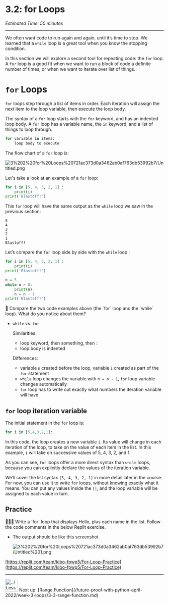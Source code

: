 # 3.2: for Loops

*Estimated Time: 50 minutes*

---

We often want code to run again and again, until it’s time to stop. We learned that a `while` loop is a great tool when you know the stopping condition.

In this section we will explore a second tool for repeating code: the `for` loop. A `for` loop is a good fit when we want to run a block of code a definite number of times, or when we want to iterate over list of things.

# `for` Loops

`for` loops step through a list of items in order. Each iteration will assign the next item to the loop variable, then execute the loop body.

The syntax of a `for` loop starts with the `for` keyword, and has an indented loop body. A `for` loop has a variable name, the `in` keyword, and a list of things to loop through.

```python
for variable in items:
	loop body to execute
```

The flow chart of a `for` loop is:

![3%202%20for%20Loops%20721ac373d0a3462ab0af763db53992b7/Untitled.png](/future-proof-with-python-april-2022/lesson-0-learning-with-kibo/0-1-lesson-topics-and-navigation/untitled.png)

Let's take a look at an example of a  `for` loop:

```python
for i in [5, 4, 3, 2, 1] :
	print(i)
print('Blastoff!')
```

This `for` loop will have the same output as the `while` loop we saw in the previous section:

```
5
4
3
2
1
Blastoff!
```

Let’s compare the `for` loop side by side with the `while` loop :

```python
for i in [5, 4, 3, 2, 1] :
	print(i)
print('Blastoff!')
```

```python
n = 5
while n > 0:
    print(n)
    n = n - 1
print('Blastoff!')
```

<aside>
🤔 Compare the two code examples above (the `for` loop  and the `while` loop). What do you notice about them?

- `while` vs. `for`
    
    Similarities:
    
    - loop keyword, then something, then `:`
    - loop body is indented
    
    Differences:
    
    - variable `n` created before the loop, variable `i` created as part of the `for` statement
    - `while` loop changes the variable with `n = n - 1`, `for` loop variable changes automatically
    - `for` loop has to write out exactly what numbers the iteration variable will have
    
</aside>

## `for` loop iteration variable

The initial statement in the `for` loop is:

```python
for i in [5,4,3,2,1]:
```

In this code, the loop creates a new variable `i`. Its value will change in each iteration of the loop, to take on the value of each item in the list. In this example, `i` will take on successive values of 5, 4, 3, 2, and 1.

As you can see, `for` loops offer a more direct syntax than `while` loops, because you can explicitly declare the values of the iteration variable.

We’ll cover the list syntax `[5, 4, 3, 2, 1]` in more detail later in the course. For now, you can use it to write `for` loops, without knowing exactly what it means. You can put any values inside the `[]`, and the loop variable will be assigned to each value in turn.

## Practice

<aside>
👩🏿‍💻 Write a `for` loop that displays Hello, plus each name in the list. Follow the code comments in the below Replit exercise.

- The output should be like this screenshot
    
    ![3%202%20for%20Loops%20721ac373d0a3462ab0af763db53992b7/Untitled%201.png](/future-proof-with-python-april-2022/week-2-conditionals/2-1-simple-decisions/untitled-1.png)
    
</aside>

[https://replit.com/team/kibo-fpwp5/For-Loop-Practice](https://replit.com/team/kibo-fpwp5/For-Loop-Practice)

---

<aside>
<img src="../Lesson%200%20Learning%20With%20Kibo%2032002756da8b4ed2a610df0347af2a08/man-in-hike.png" alt="../Lesson%200%20Learning%20With%20Kibo%2032002756da8b4ed2a610df0347af2a08/man-in-hike.png" width="40px" /> Next up: [Range Function](/future-proof-with-python-april-2022/week-3-loops/3-3-range-function.md)

</aside>